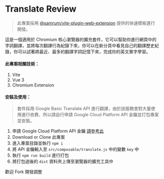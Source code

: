# Translate Review

> 此專案採用 [@samrum/vite-plugin-web-extension](https://github.com/samrum/vite-plugin-web-extension) 提供的快速模板進行開發。

這是一個適用於 Chromium 核心瀏覽器的擴充套件，它可以幫助你進行網頁中的字詞翻譯，並將每次翻譯行為紀錄下來，你可以在新分頁中看見自己的翻譯歷史紀錄，你可以試著將最近、最多的翻譯字詞記憶下來，完成你的英文單字學習。

#### 此專案相關技術：
1. Vite
2. Vue 3
3. Chromium Extension

#### 安裝及使用：

> 套件採用 Google Basic Translate API 進行翻譯，由於該服務會對大量使用進行收費，所以請自行申請 Google Cloud Platform API 金鑰並打包專案並安裝。

1. 申請 Google Cloud Platform API 金鑰 [請參考此](https://cloud.google.com/docs/authentication/api-keys)
2. Download or Clone 此專案
3. 進入專案目錄並執行 `npm i`
4. 將 API 金鑰輸入至 `src/composable/translate.js` 中的變數 `key` 中
5. 執行 `npm run build` 進行打包
6. 將打包過後的 `dist` 資料夾上傳至瀏覽器的擴充工具中

歡迎 Fork 開發調整
